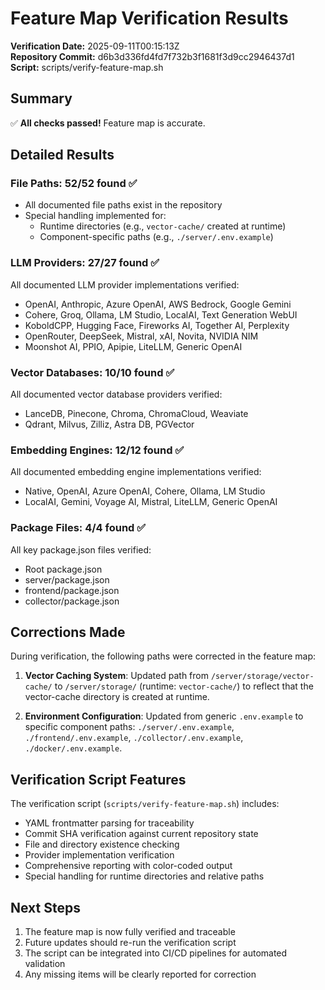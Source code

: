 # Feature Map Verification Results

**Verification Date:** 2025-09-11T00:15:13Z  
**Repository Commit:** d6b3d336fd4fd7f732b3f1681f3d9cc2946437d1  
**Script:** scripts/verify-feature-map.sh  

## Summary

✅ **All checks passed!** Feature map is accurate.

## Detailed Results

### File Paths: 52/52 found ✅
- All documented file paths exist in the repository
- Special handling implemented for:
  - Runtime directories (e.g., `vector-cache/` created at runtime)
  - Component-specific paths (e.g., `./server/.env.example`)

### LLM Providers: 27/27 found ✅
All documented LLM provider implementations verified:
- OpenAI, Anthropic, Azure OpenAI, AWS Bedrock, Google Gemini
- Cohere, Groq, Ollama, LM Studio, LocalAI, Text Generation WebUI
- KoboldCPP, Hugging Face, Fireworks AI, Together AI, Perplexity
- OpenRouter, DeepSeek, Mistral, xAI, Novita, NVIDIA NIM
- Moonshot AI, PPIO, Apipie, LiteLLM, Generic OpenAI

### Vector Databases: 10/10 found ✅
All documented vector database providers verified:
- LanceDB, Pinecone, Chroma, ChromaCloud, Weaviate
- Qdrant, Milvus, Zilliz, Astra DB, PGVector

### Embedding Engines: 12/12 found ✅
All documented embedding engine implementations verified:
- Native, OpenAI, Azure OpenAI, Cohere, Ollama, LM Studio
- LocalAI, Gemini, Voyage AI, Mistral, LiteLLM, Generic OpenAI

### Package Files: 4/4 found ✅
All key package.json files verified:
- Root package.json
- server/package.json  
- frontend/package.json
- collector/package.json

## Corrections Made

During verification, the following paths were corrected in the feature map:

1. **Vector Caching System**: Updated path from `/server/storage/vector-cache/` to `/server/storage/` (runtime: `vector-cache/`) to reflect that the vector-cache directory is created at runtime.

2. **Environment Configuration**: Updated from generic `.env.example` to specific component paths: `./server/.env.example`, `./frontend/.env.example`, `./collector/.env.example`, `./docker/.env.example`.

## Verification Script Features

The verification script (`scripts/verify-feature-map.sh`) includes:
- YAML frontmatter parsing for traceability
- Commit SHA verification against current repository state
- File and directory existence checking
- Provider implementation verification
- Comprehensive reporting with color-coded output
- Special handling for runtime directories and relative paths

## Next Steps

1. The feature map is now fully verified and traceable
2. Future updates should re-run the verification script
3. The script can be integrated into CI/CD pipelines for automated validation
4. Any missing items will be clearly reported for correction
